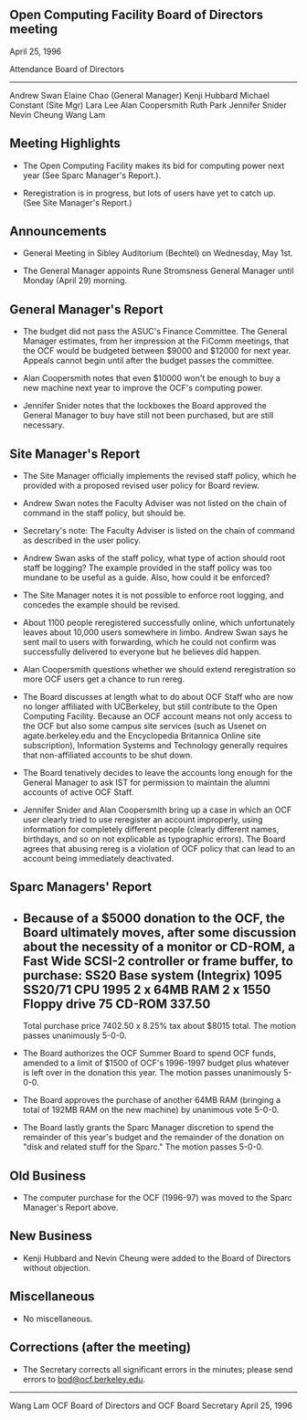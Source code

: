 Open Computing Facility
Board of Directors meeting
-------------------------------------------------------------------------------
April 25, 1996

Attendance				Board of Directors
--------------------------------------- ---------------------------------------
Andrew Swan <aswan>			Elaine Chao <chaos> (General Manager)
Kenji Hubbard <kenji>			Michael Constant <mconst> (Site Mgr)
Lara Lee <llee>				Alan Coopersmith <alanc>
Ruth Park <ruth>			Jennifer Snider <jenni>
Nevin Cheung <nevman>			Wang Lam <wlam>

Meeting Highlights
-------------------------------------------------------------------------------
* The Open Computing Facility makes its bid for computing power next year 
(See Sparc Manager's Report.).

* Reregistration is in progress, but lots of users have yet to catch up.  
(See Site Manager's Report.)

Announcements
-------------------------------------------------------------------------------
* General Meeting in Sibley Auditorium (Bechtel) on Wednesday, May 1st.

* The General Manager appoints Rune Stromsness <runes> General Manager 
until Monday (April 29) morning.

General Manager's Report
-------------------------------------------------------------------------------
* The budget did not pass the ASUC's Finance Committee.  The General 
Manager estimates, from her impression at the FiComm meetings, that the 
OCF would be budgeted between $9000 and $12000 for next year.  Appeals 
cannot begin until after the budget passes the committee.

* Alan Coopersmith <alanc> notes that even $10000 won't be enough to buy 
a new machine next year to improve the OCF's computing power.

* Jennifer Snider <jenni> notes that the lockboxes the Board approved the 
General Manager to buy have still not been purchased, but are still 
necessary.

Site Manager's Report
-------------------------------------------------------------------------------
* The Site Manager officially implements the revised staff policy, which 
he provided with a proposed revised user policy for Board review.

* Andrew Swan <aswan> notes the Faculty Adviser was not listed on the 
chain of command in the staff policy, but should be.
* Secretary's note: The Faculty Adviser is listed on the chain of command 
as described in the user policy.

* Andrew Swan <aswan> asks of the staff policy, what type of action should 
root staff be logging?  The example provided in the staff policy was too 
mundane to be useful as a guide.  Also, how could it be enforced?

* The Site Manager notes it is not possible to enforce root logging, and 
concedes the example should be revised.

* About 1100 people reregistered successfully online, which unfortunately 
leaves about 10,000 users somewhere in limbo.  Andrew Swan <aswan> says 
he sent mail to users with forwarding, which he could not confirm was 
successfully delivered to everyone but he believes did happen.

* Alan Coopersmith <alanc> questions whether we should extend 
reregistration so more OCF users get a chance to run rereg.

* The Board discusses at length what to do about OCF Staff who are now no 
longer affiliated with UCBerkeley, but still contribute to the Open 
Computing Facility.  Because an OCF account means not only access to the 
OCF but also some campus site services (such as Usenet on 
agate.berkeley.edu and the Encyclopedia Britannica Online site 
subscription), Information Systems and Technology generally requires that 
non-affiliated accounts to be shut down.

* The Board tenatively decides to leave the accounts long enough for the 
General Manager to ask IST for permission to maintain the alumni accounts 
of active OCF Staff.

* Jennifer Snider <jenni> and Alan Coopersmith <alanc> bring up a case in 
which an OCF user clearly tried to use reregister an account improperly, 
using information for completely different people (clearly different names, 
birthdays, and so on not explicable as typographic errors).  The Board 
agrees that abusing rereg is a violation of OCF policy that can lead to 
an account being immediately deactivated.

Sparc Managers' Report
-------------------------------------------------------------------------------
* Because of a $5000 donation to the OCF, the Board ultimately moves, 
after some discussion about the necessity of a monitor or CD-ROM, a Fast 
Wide SCSI-2 controller or frame buffer, to purchase:
	SS20 Base system (Integrix)		1095
	SS20/71 CPU				1995
	2 x 64MB RAM			    2 x 1550
	Floppy drive				  75
	CD-ROM					 337.50
	-----------------------------------------------
	Total purchase price			7402.50 x 8.25% tax
					  about $8015 total.
The motion passes unanimously 5-0-0.

* The Board authorizes the OCF Summer Board to spend OCF funds, amended 
to a limit of $1500 of OCF's 1996-1997 budget plus whatever is left over 
in the donation this year.  The motion passes unanimously 5-0-0.

* The Board approves the purchase of another 64MB RAM (bringing a total 
of 192MB RAM on the new machine) by unanimous vote 5-0-0.

* The Board lastly grants the Sparc Manager discretion to spend the 
remainder of this year's budget and the remainder of the donation on 
"disk and related stuff for the Sparc."  The motion passes 5-0-0.

Old Business
-------------------------------------------------------------------------------
* The computer purchase for the OCF (1996-97) was moved to the Sparc 
Manager's Report above.

New Business
-------------------------------------------------------------------------------
* Kenji Hubbard <kenji> and Nevin Cheung <nevman> were added to the Board 
of Directors without objection.

Miscellaneous
-------------------------------------------------------------------------------
* No miscellaneous.

Corrections (after the meeting)
-------------------------------------------------------------------------------
* The Secretary corrects all significant errors in the minutes; please 
send errors to bod@ocf.berkeley.edu.

-------------------------------------------------------------------------------
Wang Lam <wlam>
OCF Board of Directors and OCF Board Secretary
April 25, 1996
